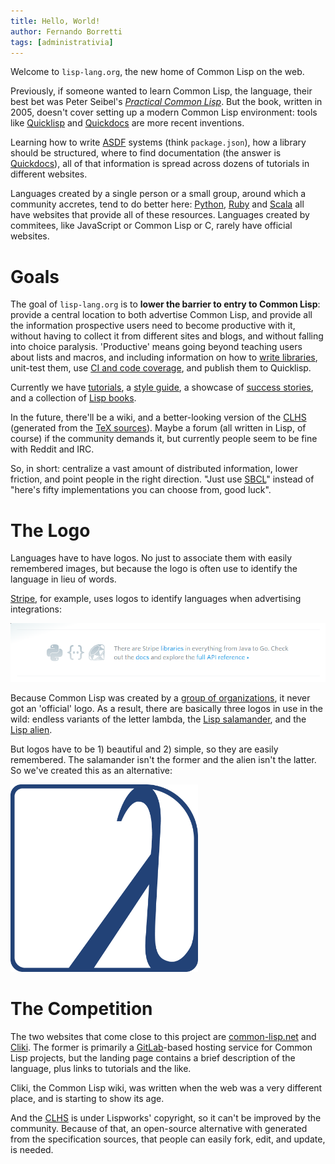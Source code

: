 ```yaml
---
title: Hello, World!
author: Fernando Borretti
tags: [administrativia]
---
```


Welcome to `lisp-lang.org`, the new home of Common Lisp on the web.

Previously, if someone wanted to learn Common Lisp, the language, their best bet
was Peter Seibel's [_Practical Common Lisp_][pcl]. But the book, written in
2005, doesn't cover setting up a modern Common Lisp environment: tools like
[Quicklisp][ql] and [Quickdocs][qd] are more recent inventions.

Learning how to write [ASDF][asdf] systems (think `package.json`), how a library
should be structured, where to find documentation (the answer is
[Quickdocs][qd]), all of that information is spread across dozens of tutorials
in different websites.

Languages created by a single person or a small group, around which a community
accretes, tend to do better here: [Python][python], [Ruby][ruby] and
[Scala][scala] all have websites that provide all of these resources. Languages
created by commitees, like JavaScript or Common Lisp or C, rarely have official
websites.

# Goals

The goal of `lisp-lang.org` is to **lower the barrier to entry to Common Lisp**:
provide a central location to both advertise Common Lisp, and provide all the
information prospective users need to become productive with it, without having
to collect it from different sites and blogs, and without falling into choice
paralysis. 'Productive' means going beyond teaching users about lists and
macros, and including information on how to [write libraries][lib], unit-test
them, use [CI and code coverage][ci], and publish them to Quicklisp.

Currently we have [tutorials][tut], a [style guide][style], a showcase of
[success stories][story], and a collection of [Lisp books][book].

In the future, there'll be a wiki, and a better-looking version of the
[CLHS][clhs] (generated from the [TeX sources][tex]). Maybe a forum (all written
in Lisp, of course) if the community demands it, but currently people seem to be
fine with Reddit and IRC.

So, in short: centralize a vast amount of distributed information, lower
friction, and point people in the right direction. "Just use [SBCL][sbcl]"
instead of "here's fifty implementations you can choose from, good luck".

# The Logo

Languages have to have logos. No just to associate them with easily remembered
images, but because the logo is often use to identify the language in lieu of
words.

[Stripe][stripe], for example, uses logos to identify languages when advertising
integrations:

![Stripe integration](/assets/img/news/stripe-integration.png)

Because Common Lisp was created by a [group of organizations][credits], it never
got an 'official' logo. As a result, there are basically three logos in use in
the wild: endless variants of the letter lambda, the
[Lisp salamander][salamander], and the [Lisp alien][alien].

But logos have to be 1) beautiful and 2) simple, so they are easily
remembered. The salamander isn't the former and the alien isn't the latter. So
we've created this as an alternative:

<img src="/assets/img/logo/blue.png" width="300" alt="new logo" title="new logo">

# The Competition

The two websites that come close to this project are [common-lisp.net][cl.net]
and [Cliki][cliki]. The former is primarily a [GitLab][gl]-based hosting service
for Common Lisp projects, but the landing page contains a brief description of
the language, plus links to tutorials and the like.

Cliki, the Common Lisp wiki, was written when the web was a very different
place, and is starting to show its age.

And the [CLHS][clhs] is under Lispworks' copyright, so it can't be improved by
the community. Because of that, an open-source alternative with generated from
the specification sources, that people can easily fork, edit, and update, is
needed.

[pcl]: /books/#practical-common-lisp
[ql]: https://www.quicklisp.org/beta/
[python]: https://www.python.org/
[ruby]: https://www.ruby-lang.org/en/
[scala]: http://www.scala-lang.org/
[asdf]: https://common-lisp.net/project/asdf/
[qd]: http://quickdocs.org/
[lib]: /learn/writing-libraries
[ci]: /learn/continuous-integration
[tut]: /learn/
[style]: /style-guide/
[story]: /success/
[book]: /books/
[clhs]: http://www.lispworks.com/documentation/HyperSpec/Front/
[tex]: https://github.com/LispLang/ansi-spec
[sbcl]: http://www.sbcl.org/
[stripe]: https://stripe.com/us/features
[credits]: http://www.lispworks.com/documentation/lw50/CLHS/Body/00_.htm
[salamander]: https://web.archive.org/web/20051126033302/http://www.normal-null.de/lisp_logo.html
[alien]: http://lisperati.com/logo.html
[cl.net]: https://common-lisp.net/
[cliki]: http://cliki.net/
[gl]: https://about.gitlab.com/
[clos]: http://cliki.net/CLOS
